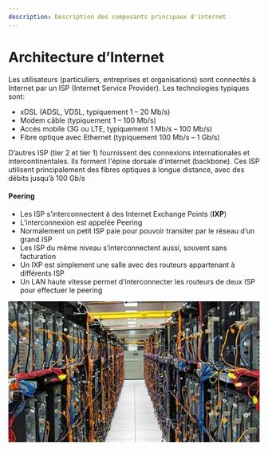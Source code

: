 ```yaml
---
description: Description des composants principaux d'internet
---
```


# Architecture d’Internet

Les utilisateurs \(particuliers, entreprises et organisations\) sont connectés à Internet par un ISP \(Internet Service Provider\). Les technologies typiques sont:

* xDSL \(ADSL, VDSL, typiquement 1 – 20 Mb/s\)
* Modem câble \(typiquement 1 – 100 Mb/s\)
* Accès mobile \(3G ou LTE, typiquement 1 Mb/s – 100 Mb/s\)
* Fibre optique avec Ethernet \(typiquement 100 Mb/s – 1 Gb/s\)

D’autres ISP \(tier 2 et tier 1\) fournissent des connexions internationales et intercontinentales. Ils forment l'épine dorsale d'internet \(backbone\). Ces ISP utilisent principalement des fibres optiques à longue distance, avec des débits jusqu’à 100 Gb/s

#### Peering

* Les ISP s’interconnectent à des Internet Exchange Points \(**IXP**\)
* L’interconnexion est appelée Peering
* Normalement un petit ISP paie pour pouvoir transiter par le réseau d’un grand ISP
* Les ISP du même niveau s’interconnectent aussi, souvent sans facturation
* Un IXP est simplement une salle avec des routeurs appartenant à différents ISP
* Un LAN haute vitesse permet d’interconnecter les routeurs de deux ISP pour effectuer le peering

![Pakistan Internet Exchange Point](../.gitbook/assets/image%20%2873%29.png)



